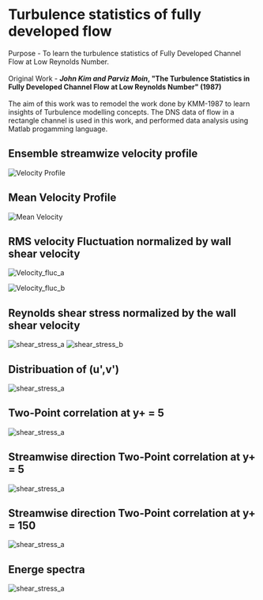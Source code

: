 # Turbulence statistics of fully developed flow
Purpose - To learn the turbulence statistics of Fully Developed Channel Flow at Low Reynolds Number.<br/><br/>
Original Work -  **_John Kim and Parviz Moin_,  "The Turbulence Statistics in Fully Developed Channel Flow at Low Reynolds Number" (1987)** <br/><br/>
The aim of this work was to remodel the work done by KMM-1987 to learn insights of Turbulence modelling concepts. The DNS data of flow in a rectangle channel is used in this work, and performed data analysis using Matlab progamming language.

## Ensemble streamwize velocity profile
![Velocity Profile](https://github.com/Kailash303904/Remodelling-John-Kim-and-Parviz-Moin-KMM--1987-Turbulence-statistic-in-Channel-Flow-at-low-Re/blob/main/Figures/main_202183504_07.png)

## Mean Velocity Profile
![Mean Velocity](https://github.com/Kailash303904/Remodelling-John-Kim-and-Parviz-Moin-KMM--1987-Turbulence-statistic-in-Channel-Flow-at-low-Re/blob/main/Figures/main_202183504_08.png)

## RMS velocity Fluctuation normalized by wall shear velocity
![Velocity_fluc_a](https://github.com/Kailash303904/Remodelling-John-Kim-and-Parviz-Moin-KMM--1987-Turbulence-statistic-in-Channel-Flow-at-low-Re/blob/main/Figures/main_202183504_09.png)

![Velocity_fluc_b](https://github.com/Kailash303904/Remodelling-John-Kim-and-Parviz-Moin-KMM--1987-Turbulence-statistic-in-Channel-Flow-at-low-Re/blob/main/Figures/main_202183504_10.png)

## Reynolds shear stress normalized by the wall shear velocity
![shear_stress_a](https://github.com/Kailash303904/Remodelling-John-Kim-and-Parviz-Moin-KMM--1987-Turbulence-statistic-in-Channel-Flow-at-low-Re/blob/main/Figures/main_202183504_11.png)
![shear_stress_b](https://github.com/Kailash303904/Remodelling-John-Kim-and-Parviz-Moin-KMM--1987-Turbulence-statistic-in-Channel-Flow-at-low-Re/blob/main/Figures/main_202183504_12.png)

## Distribuation of (u',v')
![shear_stress_a](https://github.com/Kailash303904/Remodelling-John-Kim-and-Parviz-Moin-KMM--1987-Turbulence-statistic-in-Channel-Flow-at-low-Re/blob/main/Figures/main_202183504_13.png)

## Two-Point correlation at y+ = 5
![shear_stress_a](https://github.com/Kailash303904/Remodelling-John-Kim-and-Parviz-Moin-KMM--1987-Turbulence-statistic-in-Channel-Flow-at-low-Re/blob/main/Figures/main_202183504_15.png)

## Streamwise direction Two-Point correlation at y+ = 5
![shear_stress_a](https://github.com/Kailash303904/Remodelling-John-Kim-and-Parviz-Moin-KMM--1987-Turbulence-statistic-in-Channel-Flow-at-low-Re/blob/main/Figures/main_202183504_15.png)

## Streamwise direction Two-Point correlation at y+ = 150
![shear_stress_a](https://github.com/Kailash303904/Remodelling-John-Kim-and-Parviz-Moin-KMM--1987-Turbulence-statistic-in-Channel-Flow-at-low-Re/blob/main/Figures/main_202183504_17.png)

## Energe spectra
![shear_stress_a](https://github.com/Kailash303904/Remodelling-John-Kim-and-Parviz-Moin-KMM--1987-Turbulence-statistic-in-Channel-Flow-at-low-Re/blob/main/Figures/main_202183504_19.png)

